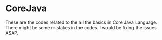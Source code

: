 # CoreJava
These are the codes related to the all the basics in Core Java Language.
There might be some mistakes in the codes. I would be fixing the issues ASAP.
